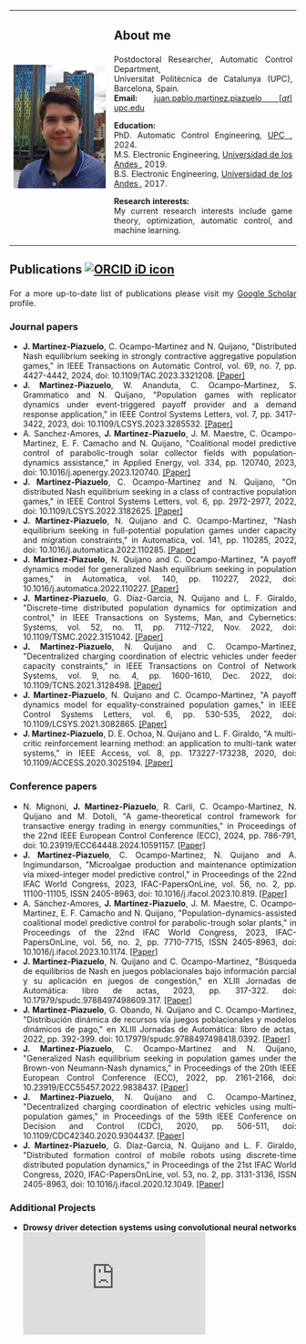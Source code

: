 <html>

<table border="0" cellpadding="5" cellspacing="0" width="100%">
  <tbody>
    <tr>
      <td width="35%">
      <img src="https://raw.githubusercontent.com/Martinez-Piazuelo/martinez-piazuelo.github.io/master/images/photo.png"
           alt="Photo"
           width="225" />
      </td>
      <td valign="top" width="65%">
      <h2>
      <p> <b>About me</b> <br> </p>
      </h2>
      <p align="justify">Postdoctoral Researcher, Automatic Control Department, <br>
      Universitat Politècnica de Catalunya (UPC), Barcelona, Spain. <br>
      <b>Email:</b> <a href = "mailto: juan.pablo.martinez.piazuelo@upc.edu"> juan.pablo.martinez.piazuelo [<i>at</i>] upc.edu </a>
      </p>
      <p> </p>
      <p align="justify"><b>Education:</b> <br>
         PhD. Automatic Control Engineering, <a href="https://www.upc.edu/en"> UPC </a>, 2024. <br>
         M.S. Electronic Engineering, <a href="https://uniandes.edu.co"> Universidad de los Andes </a>, 2019. <br>
         B.S. Electronic Engineering, <a href="https://uniandes.edu.co"> Universidad de los Andes </a>, 2017.         
      </p>
      <p> </p>
      <p align="justify"><b>Research interests:</b> <br>
         My current research interests include game theory, optimization, automatic control, and machine learning. 
      </p>
      </td>
    </tr>
  </tbody>
</table>

<h2>
<p> <b>Publications</b> <a itemprop="sameAs" content="https://orcid.org/0000-0002-3032-0502" href="https://orcid.org/0000-0002-3032-0502" target="orcid.widget" rel="me noopener noreferrer" style="vertical-align:top;"><img src="https://orcid.org/sites/default/files/images/orcid_16x16.png" style="width:1em;margin-right:.5em;" alt="ORCID iD icon"></a> </p>
</h2>

<p align="justify"> For a more up-to-date list of publications please visit my <a href="https://scholar.google.com/citations?user=lSaf1NgAAAAJ&hl=es">Google Scholar</a> profile.</p>

<h3>
<p> <b>Journal papers</b> </p>
</h3>
<ul>

<li align="justify"> <b>J. Martinez-Piazuelo</b>, C. Ocampo-Martinez and N. Quijano, "Distributed Nash equilibrium seeking in strongly contractive aggregative population games," in IEEE Transactions on Automatic Control, vol. 69, no. 7, pp. 4427-4442, 2024, doi: 10.1109/TAC.2023.3321208. <a href="https://ieeexplore.ieee.org/abstract/document/10268592">[Paper]</a>
</li>

<li align="justify"> <b>J. Martinez-Piazuelo</b>, W. Ananduta, C. Ocampo-Martinez, S. Grammatico and N. Quijano, "Population games with replicator dynamics under event-triggered payoff provider and a demand response application," in IEEE Control Systems Letters, vol. 7, pp. 3417-3422, 2023, doi: 10.1109/LCSYS.2023.3285532. <a href="https://ieeexplore.ieee.org/abstract/document/10149080">[Paper]</a>
</li>

<li align="justify"> A. Sanchez-Amores, <b>J. Martinez-Piazuelo</b>, J. M. Maestre, C. Ocampo-Martinez, E. F. Camacho and N. Quijano, "Coalitional model predictive control of parabolic-trough solar collector fields with population-dynamics assistance," in Applied Energy, vol. 334, pp. 120740, 2023, doi: 10.1016/j.apenergy.2023.120740. <a href="https://doi.org/10.1016/j.apenergy.2023.120740">[Paper]</a>
</li>

<li align="justify"> <b>J. Martinez-Piazuelo</b>, C. Ocampo-Martinez and N. Quijano, "On distributed Nash equilibrium seeking in a class of contractive population games," in IEEE Control Systems Letters, vol. 6, pp. 2972-2977, 2022, doi: 10.1109/LCSYS.2022.3182625. <a href="https://ieeexplore.ieee.org/document/9794678">[Paper]</a>
</li>

<li align="justify"> <b>J. Martinez-Piazuelo</b>, N. Quijano and C. Ocampo-Martinez, "Nash equilibrium seeking in full-potential population games under capacity and migration constraints," in Automatica, vol. 141, pp. 110285, 2022, doi: 10.1016/j.automatica.2022.110285. <a href="https://www.sciencedirect.com/science/article/pii/S0005109822001315">[Paper]</a>
</li>

<li align="justify"> <b>J. Martinez-Piazuelo</b>, N. Quijano and C. Ocampo-Martinez, "A payoff dynamics model for generalized Nash equilibrium seeking in population games," in Automatica, vol. 140, pp. 110227, 2022, doi: 10.1016/j.automatica.2022.110227. <a href="https://www.sciencedirect.com/science/article/pii/S0005109822000723">[Paper]</a>
</li>

<li align="justify"> <b>J. Martinez-Piazuelo</b>, G. Diaz-Garcia, N. Quijano and L. F. Giraldo, "Discrete-time distributed population dynamics for optimization and control," in IEEE Transactions on Systems, Man, and Cybernetics: Systems, vol. 52, no. 11, pp. 7112-7122, Nov. 2022, doi: 10.1109/TSMC.2022.3151042. <a href="https://ieeexplore.ieee.org/document/9716743">[Paper]</a>
</li>

<li align="justify"> <b>J. Martinez-Piazuelo</b>, N. Quijano and C. Ocampo-Martinez, "Decentralized charging coordination of electric vehicles under feeder capacity constraints," in IEEE Transactions on Control of Network Systems, vol. 9, no. 4, pp. 1600-1610, Dec. 2022, doi: 10.1109/TCNS.2021.3128498. <a href="https://ieeexplore.ieee.org/document/9616368">[Paper]</a>
</li>

<li align="justify"> <b>J. Martinez-Piazuelo</b>, N. Quijano and C. Ocampo-Martinez, "A payoff dynamics model for equality-constrained population games," in IEEE Control Systems Letters, vol. 6, pp. 530-535, 2022, doi: 10.1109/LCSYS.2021.3082865. <a href="https://ieeexplore.ieee.org/document/9438615">[Paper]</a>
</li>

<li align="justify"><b>J. Martinez-Piazuelo</b>, D. E. Ochoa, N. Quijano and L. F. Giraldo, "A multi-critic reinforcement learning method: an application to multi-tank water systems," in IEEE Access, vol. 8, pp. 173227-173238, 2020, doi: 10.1109/ACCESS.2020.3025194. <a href="https://ieeexplore.ieee.org/document/9200594">[Paper]</a>
</li>

</ul>

<h3>
<p> <b>Conference papers</b> </p>
</h3>
<ul>

<li align="justify"> N. Mignoni, <b>J. Martinez-Piazuelo</b>, R. Carli, C. Ocampo-Martinez, N. Quijano and M. Dotoli, "A game-theoretical control framework for transactive energy trading in energy communities," in Proceedings of the 22nd IEEE European Control Conference (ECC), 2024, pp. 786-791, doi: 10.23919/ECC64448.2024.10591157. <a href="https://ieeexplore.ieee.org/abstract/document/10591157">[Paper]</a>
</li>

<li align="justify"> <b>J. Martinez-Piazuelo</b>, C. Ocampo-Martinez, N. Quijano and A. Ingimundarson, "Microalgae production and maintenance optimization via mixed-integer model predictive control," in Proceedings of the 22nd IFAC World Congress, 2023, IFAC-PapersOnLine,
vol. 56, no. 2, pp. 11100-11105, ISSN 2405-8963, doi: 10.1016/j.ifacol.2023.10.819. <a href="https://www.sciencedirect.com/science/article/pii/S2405896323011965">[Paper]</a>
</li>

<li align="justify"> A. Sánchez-Amores, <b>J. Martinez-Piazuelo</b>, J. M. Maestre, C. Ocampo-Martinez, E. F. Camacho and N. Quijano, "Population-dynamics-assisted coalitional model predictive control for parabolic-trough solar plants," in Proceedings of the 22nd IFAC World Congress, 2023, IFAC-PapersOnLine,
vol. 56, no. 2, pp. 7710-7715, ISSN 2405-8963, doi: 10.1016/j.ifacol.2023.10.1174. <a href="https://www.sciencedirect.com/science/article/pii/S240589632301577X">[Paper]</a>
</li>

<li align="justify"> <b>J. Martinez-Piazuelo</b>, N. Quijano and C. Ocampo-Martinez, "Búsqueda de equilibrios de Nash en juegos poblacionales bajo información parcial y su aplicación en juegos de congestión," en XLIII Jornadas de Automática: libro de actas, 2023, pp. 317-322. doi: 10.17979/spudc.9788497498609.317. <a href="https://ruc.udc.es/dspace/handle/2183/33625">[Paper]</a>
</li>

<li align="justify"> <b>J. Martinez-Piazuelo</b>, G. Obando, N. Quijano and C. Ocampo-Martinez, "Distribución dinámica de recursos vía juegos poblacionales y modelos dinámicos de pago," en XLIII Jornadas de Automática: libro de actas, 2022, pp. 392-399. doi: 10.17979/spudc.9788497498418.0392. <a href="https://ruc.udc.es/dspace/handle/2183/31450">[Paper]</a>
</li>

<li align="justify"> <b>J. Martinez-Piazuelo</b>, C. Ocampo-Martinez and N. Quijano, "Generalized Nash equilibrium seeking in population games under the Brown-von Neumann-Nash dynamics," in Proceedings of the 20th IEEE European Control Conference (ECC), 2022, pp. 2161-2166, doi: 10.23919/ECC55457.2022.9838437. <a href="https://ieeexplore.ieee.org/abstract/document/9838437">[Paper]</a>
</li>

<li align="justify"> <b>J. Martinez-Piazuelo</b>, N. Quijano and C. Ocampo-Martinez, "Decentralized charging coordination of electric vehicles using multi-population games," in Proceedings of the 59th IEEE Conference on Decision and Control (CDC), 2020, pp. 506-511, doi: 10.1109/CDC42340.2020.9304437. <a href="https://ieeexplore.ieee.org/document/9304437">[Paper]</a>
</li>

<li align="justify"> <b>J. Martinez-Piazuelo</b>, G. Diaz-Garcia, N. Quijano and L. F. Giraldo, "Distributed formation control of mobile robots using discrete-time distributed population dynamics," in Proceedings of the 21st IFAC World Congress, 2020, IFAC-PapersOnLine,
vol. 53, no. 2, pp. 3131-3136, ISSN 2405-8963, doi: 10.1016/j.ifacol.2020.12.1049. <a href="https://www.sciencedirect.com/science/article/pii/S2405896320314191">[Paper]</a>
</li>

</ul>

<h3>
<p> <b>Additional Projects</b> </p>
</h3>
<ul>
<li align="justify"> <b>Drowsy driver detection systems using convolutional neural networks</b>
<iframe width="320" height="180" src="https://www.youtube.com/embed/OaPsl84ecrg?si=Lic-YHRACQqpEddd" frameborder="0" allow="accelerometer; autoplay; clipboard-write; encrypted-media; gyroscope; picture-in-picture" allowfullscreen></iframe>
</li>

</ul>

</html>


